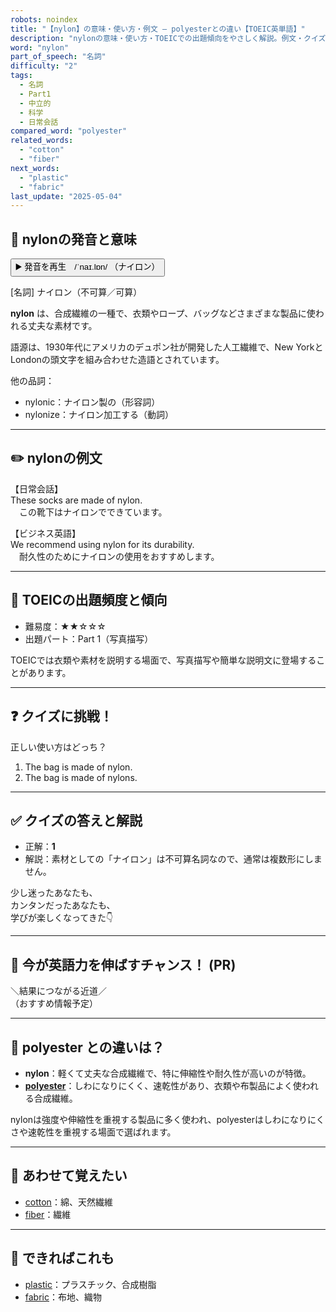 ```yaml
---
robots: noindex
title: "【nylon】の意味・使い方・例文 ― polyesterとの違い【TOEIC英単語】"
description: "nylonの意味・使い方・TOEICでの出題傾向をやさしく解説。例文・クイズ付きでpolyesterとの違いもわかりやすく学べます。"
word: "nylon"
part_of_speech: "名詞"
difficulty: "2"
tags:
  - 名詞
  - Part1
  - 中立的
  - 科学
  - 日常会話
compared_word: "polyester"
related_words:
  - "cotton"
  - "fiber"
next_words:
  - "plastic"
  - "fabric"
last_update: "2025-05-04"
---
```


## 🔰 nylonの発音と意味

<button class="play-audio" onclick="playTTS('nylon')">
  <span class="play-audio-main">
    ▶️ 発音を再生　/ˈnaɪ.lɒn/
  </span>
  <span class="play-audio-sub">
    （ナイロン）
  </span>
</button>

[名詞] ナイロン（不可算／可算）

**nylon** は、合成繊維の一種で、衣類やロープ、バッグなどさまざまな製品に使われる丈夫な素材です。

語源は、1930年代にアメリカのデュポン社が開発した人工繊維で、New YorkとLondonの頭文字を組み合わせた造語とされています。

他の品詞：  
- nylonic：ナイロン製の（形容詞）
- nylonize：ナイロン加工する（動詞）

---

## ✏️ nylonの例文

【日常会話】  
These socks are made of nylon.  
　この靴下はナイロンでできています。

【ビジネス英語】  
We recommend using nylon for its durability.  
　耐久性のためにナイロンの使用をおすすめします。

---

## 🎯 TOEICの出題頻度と傾向

- 難易度：★★☆☆☆
- 出題パート：Part 1（写真描写）

TOEICでは衣類や素材を説明する場面で、写真描写や簡単な説明文に登場することがあります。

---

## ❓ クイズに挑戦！

正しい使い方はどっち？

1. The bag is made of nylon.  
2. The bag is made of nylons.

---

## ✅ クイズの答えと解説

- 正解：**1**
- 解説：素材としての「ナイロン」は不可算名詞なので、通常は複数形にしません。

少し迷ったあなたも、  
カンタンだったあなたも、  
学びが楽しくなってきた👇️

---

## 🚀 今が英語力を伸ばすチャンス！ (PR)

<div class="info-center">
＼結果につながる近道／<br>  
（おすすめ情報予定）
</div>

---

## 🤔  polyester との違いは？

- **nylon**：軽くて丈夫な合成繊維で、特に伸縮性や耐久性が高いのが特徴。
- **[polyester](/word/polyester/)**：しわになりにくく、速乾性があり、衣類や布製品によく使われる合成繊維。

nylonは強度や伸縮性を重視する製品に多く使われ、polyesterはしわになりにくさや速乾性を重視する場面で選ばれます。

---

## 🧩 あわせて覚えたい

- [cotton](/word/cotton/)：綿、天然繊維
- [fiber](/word/fiber/)：繊維

---

## 📖 できればこれも

- [plastic](/word/plastic/)：プラスチック、合成樹脂
- [fabric](/word/fabric/)：布地、織物

<!-- cvid: aid43_bid32 -->
